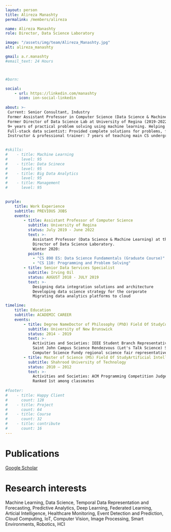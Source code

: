 ```yaml
---
layout: person
title: Alireza Manashty
permalink: /members/alireza

name: Alireza Manashty
role: Director, Data Science Laboratory

image: "/assets/img/team/Alireza_Manashty.jpg"
alt: alireza_manashty

gmail: a.r.manashty
#email_text: 24 Hours



#born: 

social:
    - url: https://linkedin.com/manashty
      icon: ion-social-linkedin
      
about: >-
 Current: Senior Consultant, Industry
 Former Assistant Professor in Computer Science (Data Science & Machine Learning) at University of Regina (Tenure-track) (2019-2022)
 Former Director of Data Science Lab at University of Regina (2019-2022)
 9+ years of practical problem solving using machine learning. Helping government and tech companies (e.g., Dell EMC) by providing predictive data science consultant. Awarded Microsoft MVP in Azure.
 Full-stack data scientist: Provided complete solutions for problems, from business discovery, solution design, data acquisition (Sql/NoSql), modeling (R, Python, Java/C#, web), visualization, and deployment (local/cloud services)
 Instructor & professional trainer: 7 years of teaching main CS undergraduate courses. Data science trainer.
 

#skills:
#    - title: Machine Learning
#      level: 95
#    - title: Data Scinece
#      level: 95
#    - title: Big Data Analytics
#      level: 95
#    - title: Management
#      level: 95
      

purple:
    title: Work Experience
    subtitle: PREVIOUS JOBS
    events:
        - title: Assistant Professor of Computer Science
          subtitle: University of Regina
          status: July 2019 - June 2022
          text: >-
            Assistant Professor (Data Science & Machine Learning) at the Department of Computer Science, University of Regina
            Director of Data Science Laboratory.
            Winter 2020: 
          points:
            - "CS 890 ES: Data Science Fundamentals (Graduate Course)"
            - "CS 110: Programming and Problem Solving"
        - title: Senior Data Services Specialist
          subtitle: Irving Oil
          status: AUGUST 2018 - JULY 2019
          text: >-
            Designing data integration solutions and architecture
            Developing data science strategy for the corporate
            Migrating data analytics platforms to cloud

timeline:
    title: Education
    subtitle: ACADEMIC CAREER
    events:
        - title: Degree NameDoctor of Philosophy (PhD) Field Of StudyComputer Science Grade4.1 
          subtitle: University of New Brunswick
          status: 2014 - 2019
          text: >-
            Activities and Societies: IEEE Student Branch Representative, 
            Saint John Campus Science Rendezvous (Let's Talk Science) Speaker for 
            Computer Science Fundy regional science fair representative of Computer Science Department
        - title: Master of Science (MS) Field Of StudyArtificial Intelligence
          subtitle: Shahrood University of Technology
          status: 2010 – 2012
          text: >- 
            Activities and Societies: ACM Programming Competition Judge
            Ranked 1st among classmates
            
#footer:
#    - title: Happy Client
#      count: 128
#    - title: Project
#      count: 64
#    - title: Course
#      count: 32
#    - title: contribute
#      count: 16
---
```


# Publications
[Google Scholar](https://scholar.google.com/citations?user=oTFzSi0AAAAJ&hl=en)

# Research interests
Machine Learning, Data Science, Temporal Data Representation and Forecasting, Predictive Analytics, Deep Learning, Federated Learning, Articial Intelligence, Healthcare Monitoring, Event Detection and Prediction, Cloud Computing, IoT, Computer Vision, Image Processing, Smart Environments, Robotics, HCI
 
